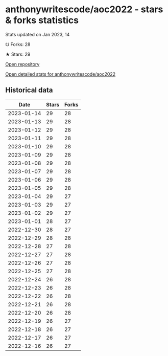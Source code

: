# anthonywritescode/aoc2022 - stars & forks statistics

Stats updated on Jan 2023, 14

☋ Forks: 28

★ Stars: 29

[Open repository](https://github.com/anthonywritescode/aoc2022)

[Open detailed stats for anthonywritescode/aoc2022](https://reviewgithub.com/rep/anthonywritescode/aoc2022)

## Historical data
| Date | Stars | Forks |
|------|-------|-------|
| 2023-01-14 | 29 | 28 | 
| 2023-01-13 | 29 | 28 | 
| 2023-01-12 | 29 | 28 | 
| 2023-01-11 | 29 | 28 | 
| 2023-01-10 | 29 | 28 | 
| 2023-01-09 | 29 | 28 | 
| 2023-01-08 | 29 | 28 | 
| 2023-01-07 | 29 | 28 | 
| 2023-01-06 | 29 | 28 | 
| 2023-01-05 | 29 | 28 | 
| 2023-01-04 | 29 | 27 | 
| 2023-01-03 | 29 | 27 | 
| 2023-01-02 | 29 | 27 | 
| 2023-01-01 | 28 | 27 | 
| 2022-12-30 | 28 | 27 | 
| 2022-12-29 | 28 | 28 | 
| 2022-12-28 | 27 | 28 | 
| 2022-12-27 | 27 | 28 | 
| 2022-12-26 | 27 | 28 | 
| 2022-12-25 | 27 | 28 | 
| 2022-12-24 | 26 | 28 | 
| 2022-12-23 | 26 | 28 | 
| 2022-12-22 | 26 | 28 | 
| 2022-12-21 | 26 | 28 | 
| 2022-12-20 | 26 | 28 | 
| 2022-12-19 | 26 | 27 | 
| 2022-12-18 | 26 | 27 | 
| 2022-12-17 | 26 | 27 | 
| 2022-12-16 | 26 | 27 | 


